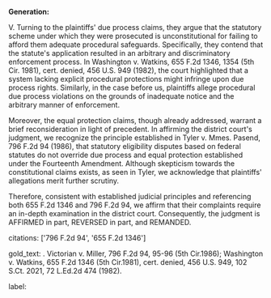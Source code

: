 **Generation:**

V.
Turning to the plaintiffs' due process claims, they argue that the statutory scheme under which they were prosecuted is unconstitutional for failing to afford them adequate procedural safeguards. Specifically, they contend that the statute's application resulted in an arbitrary and discriminatory enforcement process. In Washington v. Watkins, 655 F.2d 1346, 1354 (5th Cir. 1981), cert. denied, 456 U.S. 949 (1982), the court highlighted that a system lacking explicit procedural protections might infringe upon due process rights. Similarly, in the case before us, plaintiffs allege procedural due process violations on the grounds of inadequate notice and the arbitrary manner of enforcement.

Moreover, the equal protection claims, though already addressed, warrant a brief reconsideration in light of precedent. In affirming the district court's judgment, we recognize the principle established in Tyler v. Mmes. Pasend, 796 F.2d 94 (1986), that statutory eligibility disputes based on federal statutes do not override due process and equal protection established under the Fourteenth Amendment. Although skepticism towards the constitutional claims exists, as seen in Tyler, we acknowledge that plaintiffs' allegations merit further scrutiny.

Therefore, consistent with established judicial principles and referencing both 655 F.2d 1346 and 796 F.2d 94, we affirm that their complaints require an in-depth examination in the district court. Consequently, the judgment is AFFIRMED in part, REVERSED in part, and REMANDED.

citations: ['796 F.2d 94', '655 F.2d 1346']

gold_text: . Victorian v. Miller, 796 F.2d 94, 95-96 (5th Cir.1986); Washington v. Watkins, 655 F.2d 1346 (5th Cir.1981), cert. denied, 456 U.S. 949, 102 S.Ct. 2021, 72 L.Ed.2d 474 (1982).

label: 